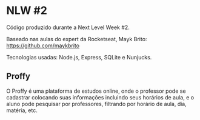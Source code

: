 # NLW #2

Código produzido durante a Next Level Week #2.

Baseado nas aulas do expert da Rocketseat, Mayk Brito: https://github.com/maykbrito

Tecnologias usadas: Node.js, Express, SQLite e Nunjucks.

## Proffy

O Proffy é uma plataforma de estudos online, onde o professor pode se cadastrar colocando suas 
informações incluindo seus horários de aula, e o aluno pode pesquisar por professores, filtrando
por horário de aula, dia, matéria, etc.